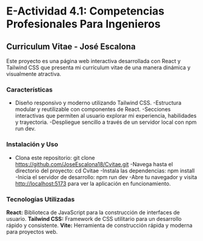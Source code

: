 # E-Actividad 4.1: Competencias Profesionales Para Ingenieros

## Curriculum Vitae - José Escalona

Este proyecto es una página web interactiva desarrollada con React y Tailwind CSS que presenta mi currículum vitae de una manera dinámica y visualmente atractiva.

### Características

- Diseño responsivo y moderno utilizando Tailwind CSS.
-Estructura modular y reutilizable con componentes de React.
-Secciones interactivas que permiten al usuario explorar mi experiencia, habilidades y trayectoria.
-Despliegue sencillo a través de un servidor local con npm run dev.

### Instalación y Uso

- Clona este repositorio: git clone https://github.com/JoseEscalona18/Cvitae.git
-Navega hasta el directorio del proyecto: cd Cvitae
-Instala las dependencias: npm install
-Inicia el servidor de desarrollo: npm run dev
-Abre tu navegador y visita [http://localhost:5173](http://localhost:5173/) para ver la aplicación en funcionamiento.

### Tecnologías Utilizadas

**React:** Biblioteca de JavaScript para la construcción de interfaces de usuario.
**Tailwind CSS:** Framework de CSS utilitario para un desarrollo rápido y consistente.
**Vite:** Herramienta de construcción rápida y moderna para proyectos web.
